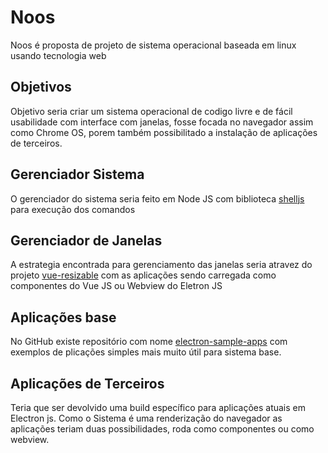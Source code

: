 # Noos
Noos é proposta de projeto de sistema operacional baseada em linux usando tecnologia web 

## Objetivos
Objetivo seria criar um sistema operacional de codigo livre e de fácil usabilidade com interface com janelas, fosse focada no navegador assim como Chrome OS, porem também possibilitado a instalação de aplicações de terceiros.

## Gerenciador Sistema
O gerenciador do sistema seria feito em Node JS com biblioteca [shelljs](https://github.com/shelljs/shelljs) para execução dos comandos

## Gerenciador de Janelas 
A estrategia encontrada para gerenciamento das janelas seria atravez do projeto [vue-resizable](https://github.com/nikitasnv/vue-resizable) com as aplicações sendo carregada como componentes do Vue JS ou Webview do Eletron JS

## Aplicações base
No GitHub existe repositório com nome [electron-sample-apps](https://github.com/hokein/electron-sample-apps) com exemplos de plicações simples mais muito útil para sistema base.

## Aplicações de Terceiros
Teria que ser devolvido uma build específico para aplicações atuais em Electron js.
Como o Sistema é uma renderização do navegador as aplicações teriam duas possibilidades, roda como componentes ou como webview.
